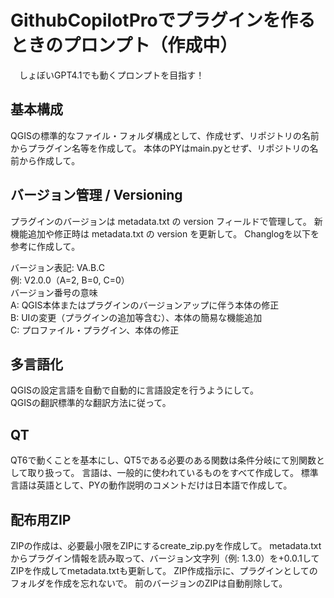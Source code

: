 # GithubCopilotProでプラグインを作るときのプロンプト（作成中）
　しょぼいGPT4.1でも動くプロンプトを目指す！

## 基本構成
QGISの標準的なファイル・フォルダ構成として、作成せず、リポジトリの名前からプラグイン名等を作成して。
本体のPYはmain.pyとせず、リポジトリの名前から作成して。

## バージョン管理 / Versioning
プラグインのバージョンは metadata.txt の version フィールドで管理して。
新機能追加や修正時は metadata.txt の version を更新して。
Changlogを以下を参考に作成して。

バージョン表記: VA.B.C  
例: V2.0.0（A=2, B=0, C=0）  
バージョン番号の意味  
A: QGIS本体またはプラグインのバージョンアップに伴う本体の修正  
B: UIの変更（プラグインの追加等含む）、本体の簡易な機能追加  
C: プロファイル・プラグイン、本体の修正  

## 多言語化
QGISの設定言語を自動で自動的に言語設定を行うようにして。  
QGISの翻訳標準的な翻訳方法に従って。

## QT
QT6で動くことを基本にし、QT5である必要のある関数は条件分岐にて別関数として取り扱って。
言語は、一般的に使われているものをすべて作成して。
標準言語は英語として、PYの動作説明のコメントだけは日本語で作成して。

## 配布用ZIP
ZIPの作成は、必要最小限をZIPにするcreate_zip.pyを作成して。
metadata.txtからプラグイン情報を読み取って、バージョン文字列（例: 1.3.0）を+0.0.1してZIPを作成してmetadata.txtも更新して。
ZIP作成指示に、プラグインとしてのフォルダを作成を忘れないで。
前のバージョンのZIPは自動削除して。



